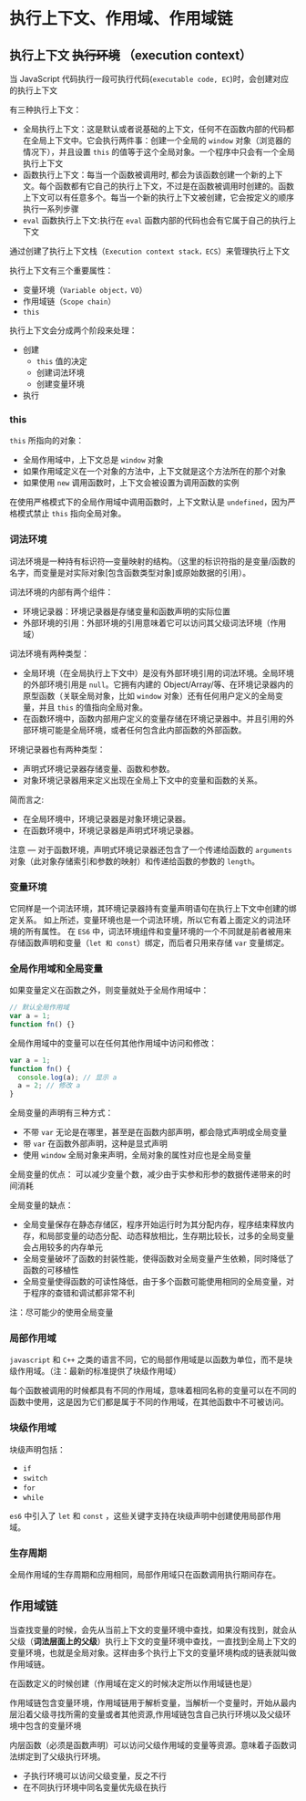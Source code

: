 # 执行上下文、作用域、作用域链

## 执行上下文 ~~执行环境~~ （execution context）

当 JavaScript 代码执行一段可执行代码(`executable code, EC`)时，会创建对应的执行上下文

有三种执行上下文：

- 全局执行上下文：这是默认或者说基础的上下文，任何不在函数内部的代码都在全局上下文中。它会执行两件事：创建一个全局的 `window` 对象（浏览器的情况下），并且设置 `this` 的值等于这个全局对象。一个程序中只会有一个全局执行上下文
- 函数执行上下文：每当一个函数被调用时, 都会为该函数创建一个新的上下文。每个函数都有它自己的执行上下文，不过是在函数被调用时创建的。函数上下文可以有任意多个。每当一个新的执行上下文被创建，它会按定义的顺序执行一系列步骤
- `eval` 函数执行上下文:执行在 `eval` 函数内部的代码也会有它属于自己的执行上下文

通过创建了执行上下文栈（`Execution context stack，ECS`）来管理执行上下文

执行上下文有三个重要属性：

- 变量环境（`Variable object，VO`）
- 作用域链（`Scope chain`）
- `this`

执行上下文会分成两个阶段来处理：

- 创建
  - `this` 值的决定
  - 创建词法环境
  - 创建变量环境
- 执行

### this

`this` 所指向的对象：

- 全局作用域中，上下文总是 `window` 对象
- 如果作用域定义在一个对象的方法中，上下文就是这个方法所在的那个对象
- 如果使用 `new` 调用函数时，上下文会被设置为调用函数的实例

在使用严格模式下的全局作用域中调用函数时，上下文默认是 `undefined`，因为严格模式禁止 `this` 指向全局对象。

### 词法环境

词法环境是一种持有标识符—变量映射的结构。（这里的标识符指的是变量/函数的名字，而变量是对实际对象[包含函数类型对象]或原始数据的引用）。

词法环境的内部有两个组件：

- 环境记录器：环境记录器是存储变量和函数声明的实际位置
- 外部环境的引用：外部环境的引用意味着它可以访问其父级词法环境（作用域）

词法环境有两种类型：

- 全局环境（在全局执行上下文中）是没有外部环境引用的词法环境。全局环境的外部环境引用是 `null`。它拥有内建的 Object/Array/等、在环境记录器内的原型函数（关联全局对象，比如 `window` 对象）还有任何用户定义的全局变量，并且 `this` 的值指向全局对象。
- 在函数环境中，函数内部用户定义的变量存储在环境记录器中。并且引用的外部环境可能是全局环境，或者任何包含此内部函数的外部函数。

环境记录器也有两种类型：

- 声明式环境记录器存储变量、函数和参数。
- 对象环境记录器用来定义出现在全局上下文中的变量和函数的关系。

简而言之:

- 在全局环境中，环境记录器是对象环境记录器。
- 在函数环境中，环境记录器是声明式环境记录器。

注意 — 对于函数环境，声明式环境记录器还包含了一个传递给函数的 `arguments` 对象（此对象存储索引和参数的映射）和传递给函数的参数的 `length`。

### 变量环境

它同样是一个词法环境，其环境记录器持有变量声明语句在执行上下文中创建的绑定关系。
如上所述，变量环境也是一个词法环境，所以它有着上面定义的词法环境的所有属性。
在 `ES6` 中，词法环境组件和变量环境的一个不同就是前者被用来存储函数声明和变量（`let 和 const`）绑定，而后者只用来存储 `var` 变量绑定。

### 全局作用域和全局变量

如果变量定义在函数之外，则变量就处于全局作用域中：

```js
// 默认全局作用域
var a = 1;
function fn() {}
```

全局作用域中的变量可以在任何其他作用域中访问和修改：

```js
var a = 1;
function fn() {
  console.log(a); // 显示 a
  a = 2; // 修改 a
}
```

全局变量的声明有三种方式：

- 不带 `var` 无论是在哪里，甚至是在函数内部声明，都会隐式声明成全局变量
- 带 `var` 在函数外部声明，这种是显式声明
- 使用 `window` 全局对象来声明，全局对象的属性对应也是全局变量

全局变量的优点：
可以减少变量个数，减少由于实参和形参的数据传递带来的时间消耗

全局变量的缺点：

- 全局变量保存在静态存储区，程序开始运行时为其分配内存，程序结束释放内存，和局部变量的动态分配、动态释放相比，生存期比较长，过多的全局变量会占用较多的内存单元
- 全局变量破坏了函数的封装性能，使得函数对全局变量产生依赖，同时降低了函数的可移植性
- 全局变量使得函数的可读性降低，由于多个函数可能使用相同的全局变量，对于程序的查错和调试都非常不利

注：尽可能少的使用全局变量

### 局部作用域

`javascript` 和 `C++` 之类的语言不同，它的局部作用域是以函数为单位，而不是块级作用域。（注：最新的标准提供了块级作用域）

每个函数被调用的时候都具有不同的作用域，意味着相同名称的变量可以在不同的函数中使用，这是因为它们都是属于不同的作用域，在其他函数中不可被访问。

### 块级作用域

块级声明包括：

- `if`
- `switch`
- `for`
- `while`

`es6` 中引入了 `let` 和 `const` ，这些关键字支持在块级声明中创建使用局部作用域。

### 生存周期

全局作用域的生存周期和应用相同，局部作用域只在函数调用执行期间存在。

## 作用域链

当查找变量的时候，会先从当前上下文的变量环境中查找，如果没有找到，就会从父级（**词法层面上的父级**）执行上下文的变量环境中查找，一直找到全局上下文的变量环境，也就是全局对象。这样由多个执行上下文的变量环境构成的链表就叫做作用域链。

在函数定义的时候创建（作用域在定义的时候决定所以作用域链也是）

作用域链包含变量环境，作用域链用于解析变量，当解析一个变量时，开始从最内层沿着父级寻找所需的变量或者其他资源,作用域链包含自己执行环境以及父级环境中包含的变量环境

内层函数（必须是函数声明）可以访问父级作用域的变量等资源。意味着子函数词法绑定到了父级执行环境。

- 子执行环境可以访问父级变量，反之不行
- 在不同执行环境中同名变量优先级在执行
